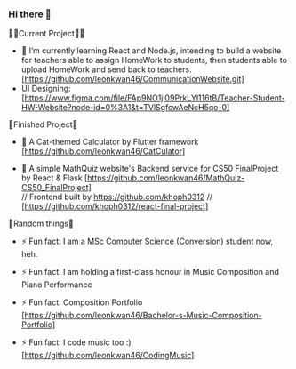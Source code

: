 ### Hi there 👋

✍🏻Current Project✍🏻
- 🔭 I’m currently learning React and Node.js, intending to build a website for teachers able to assign HomeWork to students, then students able to upload HomeWork and send back to teachers. [https://github.com/leonkwan46/CommunicationWebsite.git]
- UI Designing: [https://www.figma.com/file/FAp9NO1jl09PrkLYl116tB/Teacher-Student-HW-Website?node-id=0%3A1&t=TVlSgfcwAeNcH5qo-0]

📝Finished Project📝

- 🌱 A Cat-themed Calculator by Flutter framework [https://github.com/leonkwan46/CatCulator]

- 🌱 A simple MathQuiz website's Backend service for CS50 FinalProject by React & Flask [https://github.com/leonkwan46/MathQuiz-CS50_FinalProject]   
// Frontend built by https://github.com/khoph0312 // [https://github.com/khoph0312/react-final-project]

🥴Random things🥴

- ⚡ Fun fact: I am a MSc Computer Science (Conversion) student now, heh.

- ⚡ Fun fact: I am holding a first-class honour in Music Composition and Piano Performance

- ⚡ Fun fact: Composition Portfolio [https://github.com/leonkwan46/Bachelor-s-Music-Composition-Portfolio]

- ⚡ Fun fact: I code music too :) [https://github.com/leonkwan46/CodingMusic]

<!--
**leonkwan46/leonkwan46** is a ✨ _special_ ✨ repository because its `README.md` (this file) appears on your GitHub profile.

Here are some ideas to get you started:

- 🔭 I’m currently working on ...
- 🌱 I’m currently learning ...
- 👯 I’m looking to collaborate on ...
- 🤔 I’m looking for help with ...
- 💬 Ask me about ...
- 📫 How to reach me: ...
- 😄 Pronouns: ...
- ⚡ Fun fact: ...
-->
